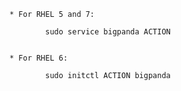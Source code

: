     * For RHEL 5 and 7:

            sudo service bigpanda ACTION


    * For RHEL 6:

            sudo initctl ACTION bigpanda

